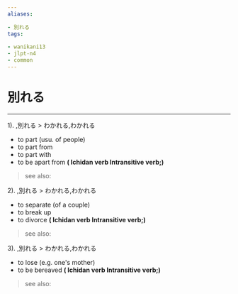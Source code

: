 ```yaml
---
aliases:
    
- 別れる
tags:
    
- wanikani13
- jlpt-n4
- common
---
```


# 別れる
---
1).
,別れる > わかれる,わかれる

- to part (usu. of people)
- to part from
- to part with
- to be apart from
**( Ichidan verb Intransitive verb;)**
> see also: 
            
2).
,別れる > わかれる,わかれる

- to separate (of a couple)
- to break up
- to divorce
**( Ichidan verb Intransitive verb;)**
> see also: 
            
3).
,別れる > わかれる,わかれる

- to lose (e.g. one's mother)
- to be bereaved
**( Ichidan verb Intransitive verb;)**
> see also: 
            